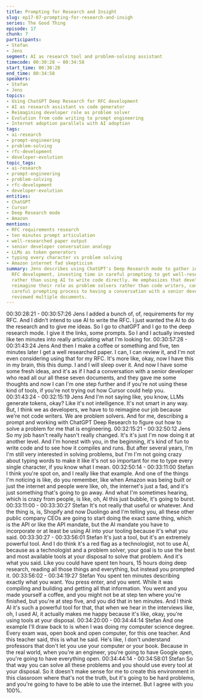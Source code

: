 ```yaml
---
title: Prompting for Research and Insight
slug: ep17-07-prompting-for-research-and-insigh
series: The Good Thing
episode: 17
chunk: 7
participants:
- Stefan
- Jens
segment: AI as research tool and problem-solving assistant
timecode: 00:30:28 – 00:34:58
start_time: 00:30:28
end_time: 00:34:58
speakers:
- Stefan
- Jens
topics:
- Using ChatGPT Deep Research for RFC development
- AI as research assistant vs code generator
- Reimagining developer role as problem solver
- Evolution from code writing to prompt engineering
- Internet adoption parallels with AI adoption
tags:
- ai-research
- prompt-engineering
- problem-solving
- rfc-development
- developer-evolution
topic_tags:
- ai-research
- prompt-engineering
- problem-solving
- rfc-development
- developer-evolution
entities:
- ChatGPT
- Cursor
- Deep Research mode
- Amazon
mentions:
- RFC requirements research
- ten minutes prompt articulation
- well-researched paper output
- senior developer conversation analogy
- LLMs as token generators
- typing every character vs problem solving
- Amazon internet fad skepticism
summary: Jens describes using ChatGPT's Deep Research mode to gather insights for
  RFC development, investing time in careful prompting to get well-researched analysis
  rather than using AI to write code directly. He emphasizes that developers should
  reimagine their role as problem solvers rather than code writers, comparing the
  careful prompting process to having a conversation with a senior developer who has
  reviewed multiple documents.
---
```


00:30:28:21 - 00:30:57:26
Jens
I added a bunch of, of, requirements for my RFC. And I didn't intend to use AI to write the RFC. I
just wanted the AI to do the research and to give me ideas. So I go to chatGPT and I go to the
deep research mode. I give it the links, some prompts. So I and I actually invested like ten
minutes into really articulating what I'm looking for.
00:30:57:28 - 00:31:43:24
Jens
And then I make a coffee or something and five, ten minutes later I get a well researched paper.
I can, I can review it, and I'm not even considering using that for my RFC. It's more like, okay,
now I have this in my brain, this this dump. I and I will sleep over it. And now I have some some
fresh ideas, and it's as if I had a conversation with a senior developer who read all our all these
seven documents, and they gave me some thoughts and now I can I'm one step further and if
you're not using these kind of tools, if you're not trying out how Cursor could help you.
00:31:43:24 - 00:32:15:19
Jens
And I'm not saying like, you know, LLMs generate tokens, okay? Like it's not intelligence. It's not
smart in any way. But, I think we as developers, we have to to reimagine our job because we're
not code writers. We are problem solvers. And for me, describing a prompt and working with
ChatGPT Deep Research to figure out how to solve a problem for me that is engineering.
00:32:15:21 - 00:32:50:12
Jens
So my job hasn't really hasn't really changed. It's it's just I'm now doing it at another level. And
I'm honest with you, in the beginning, it's kind of fun to write code and to see how it compiles
and runs. But after several years, I'm I'm still very interested in solving problems, but I'm I'm not
going crazy about typing words to make it like it's not so important for me to type every single
character, if you know what I mean.
00:32:50:14 - 00:33:11:00
Stefan
I think you're spot on, and I really like that example. And one of the things I'm noticing is like, do
you remember, like when Amazon was being built or just the internet and people were like, oh,
the internet's just a fad, and it's just something that's going to go away. And what I'm sometimes
hearing, which is crazy from people, is like, oh, AI this just bubble, it's going to burst.
00:33:11:00 - 00:33:30:27
Stefan
It's not really that useful or whatever. And the thing is, is, Shopify and now Duolingo and I'm
telling you, all these other public company CEOs are going to start doing the exact same thing,
which is the API or like the API mandate, but the AI mandate you have to incorporate or at least
be using AI into your tooling because it's what you said.
00:33:30:27 - 00:33:56:01
Stefan
It's just a tool, but it's an extremely powerful tool. And I do think it's a red flag as a technologist,
not to use AI, because as a technologist and a problem solver, your goal is to use the best and
most available tools at your disposal to solve that problem. And it's what you said. Like you
could have spent ten hours, 15 hours doing deep research, reading all those things and
everything, but instead you prompted it.
00:33:56:02 - 00:34:19:27
Stefan
You spent ten minutes describing exactly what you want. You press enter, and you went. While it
was compiling and building and getting all that information. You went and you made yourself a
coffee, and you might not be at step ten where you're finished, but you're at step five, and you
did that in ten minutes. And I think AI it's such a powerful tool for that, that when we hear in the
interviews like, oh, I used AI, it actually makes me happy because it's like, okay, you're using
tools at your disposal.
00:34:20:00 - 00:34:44:14
Stefan
And one example I'll draw back to is when I was doing my computer science degree. Every
exam was, open book and open computer, for this one teacher. And this teacher said, this is
what he said. He's like, I don't understand professors that don't let you use your computer or
your book. Because in the real world, when you're an engineer, you're going to have Google
open, you're going to have everything open.
00:34:44:14 - 00:34:58:01
Stefan
So that way you can solve all these problems and you should use every tool at your disposal.
So it doesn't make sense for me to create this environment in this classroom where that's not
the truth, but it's going to be hard problems, and you're going to have to be able to use the
internet. But I agree with you 100%.
